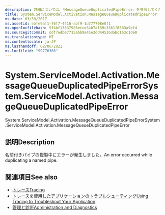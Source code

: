 ```yaml
---
description: 詳細については、「MessageQueueDuplicatedPipeError」を参照してください。
title: System.ServiceModel.Activation.MessageQueueDuplicatedPipeError
ms.date: 03/30/2017
ms.assetid: ebfe9af1-76f7-4416-abf9-1d777708e0f1
ms.openlocfilehash: 9f4bf13337985ecce34b7af39c3361f8583a9ef4
ms.sourcegitcommit: ddf7edb67715a5b9a45e3dd44536dabc153c1de0
ms.translationtype: MT
ms.contentlocale: ja-JP
ms.lasthandoff: 02/06/2021
ms.locfileid: "99770366"
---
```

# <a name="systemservicemodelactivationmessagequeueduplicatedpipeerror"></a><span data-ttu-id="d0dc7-103">System.ServiceModel.Activation.MessageQueueDuplicatedPipeError</span><span class="sxs-lookup"><span data-stu-id="d0dc7-103">System.ServiceModel.Activation.MessageQueueDuplicatedPipeError</span></span>

<span data-ttu-id="d0dc7-104">System.ServiceModel.Activation.MessageQueueDuplicatedPipeError</span><span class="sxs-lookup"><span data-stu-id="d0dc7-104">System.ServiceModel.Activation.MessageQueueDuplicatedPipeError</span></span>  
  
## <a name="description"></a><span data-ttu-id="d0dc7-105">説明</span><span class="sxs-lookup"><span data-stu-id="d0dc7-105">Description</span></span>  

 <span data-ttu-id="d0dc7-106">名前付きパイプの複製中にエラーが発生しました。</span><span class="sxs-lookup"><span data-stu-id="d0dc7-106">An error occurred while duplicating a named pipe.</span></span>  
  
## <a name="see-also"></a><span data-ttu-id="d0dc7-107">関連項目</span><span class="sxs-lookup"><span data-stu-id="d0dc7-107">See also</span></span>

- [<span data-ttu-id="d0dc7-108">トレース</span><span class="sxs-lookup"><span data-stu-id="d0dc7-108">Tracing</span></span>](index.md)
- [<span data-ttu-id="d0dc7-109">トレースを使用したアプリケーションのトラブルシューティング</span><span class="sxs-lookup"><span data-stu-id="d0dc7-109">Using Tracing to Troubleshoot Your Application</span></span>](using-tracing-to-troubleshoot-your-application.md)
- [<span data-ttu-id="d0dc7-110">管理と診断</span><span class="sxs-lookup"><span data-stu-id="d0dc7-110">Administration and Diagnostics</span></span>](../index.md)
